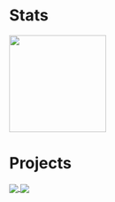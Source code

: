 # Stats
<div>
<a href="#">
  <img align="center" height=175 src="https://github-readme-stats.vercel.app/api/top-langs/?username=lertcz&layout=compact&hide=GDScript" />
</a>
</div>

# Projects
<div>
<a href="https://github.com/lertcz/RubiksCube_OpenCV">
  <img align="center" src="https://github-readme-stats.vercel.app/api/pin/?username=lertcz&repo=RubiksCube_OpenCV" />
</a>
<a href="https://github.com/lertcz/MineSweeper">
  <img align="center" src="https://github-readme-stats.vercel.app/api/pin/?username=lertcz&repo=MineSweeper" />
</a>
</div>
